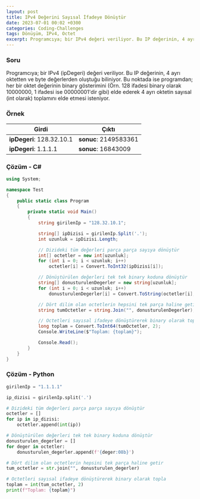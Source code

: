 ```yaml
---
layout: post
title: IPv4 Değerini Sayısal İfadeye Dönüştür
date: 2023-07-01 00:02 +0300
categories: Coding-Challenges
tags: Dönüşüm, IPv4, Octet
excerpt: Programcıya; bir IPv4 değeri veriliyor. Bu IP değerinin, 4 ayrı oktetten ve byte değerlerden oluştuğu biliniyor. Bu noktada ise programdan; her bir oktet değerinin binary gösterimini (Örn. 128 ifadesi binary olarak 10000000, 1 ifadesi ise 00000001'dir gibi) elde ederek 4 ayrı oktetin sayısal (int olarak) toplamını elde etmesi isteniyor...
---
```


### Soru

Programcıya; bir IPv4 (ipDegeri) değeri veriliyor. Bu IP değerinin, 4 ayrı oktetten ve byte değerlerden oluştuğu biliniyor. Bu noktada ise programdan; her bir oktet değerinin binary gösterimini (Örn. 128 ifadesi binary olarak 10000000, 1 ifadesi ise 00000001'dir gibi) elde ederek 4 ayrı oktetin sayısal (int olarak) toplamını elde etmesi isteniyor.

### Örnek

| Girdi                     | Çıktı                 |
| ------------------------- | --------------------- |
| **ipDegeri**: 128.32.10.1 | **sonuc**: 2149583361 |
| **ipDegeri**: 1.1.1.1     | **sonuc**: 16843009   |

### Çözüm - C#

```csharp
using System;

namespace Test
{
    public static class Program
    {
        private static void Main()
        {
            string girilenIp = "128.32.10.1";

            string[] ipDizisi = girilenIp.Split('.');
            int uzunluk = ipDizisi.Length;

            // Dizideki tüm değerleri parça parça sayıya dönüştür
            int[] octetler = new int[uzunluk];
            for (int i = 0; i < uzunluk; i++)
                octetler[i] = Convert.ToInt32(ipDizisi[i]);

            // Dönüştürülen değerleri tek tek binary koduna dönüştür
            string[] donusturulenDegerler = new string[uzunluk];
            for (int i = 0; i < uzunluk; i++)
                donusturulenDegerler[i] = Convert.ToString(octetler[i], 2).PadLeft(8, '0');

            // Dört dilim olan octetlerin hepsini tek parça haline getir
            string tumOctetler = string.Join("", donusturulenDegerler);

            // Octetleri sayısal ifadeye dönüştürerek binary olarak topla
            long toplam = Convert.ToInt64(tumOctetler, 2);
            Console.WriteLine($"Toplam: {toplam}");

            Console.Read();
        }
    }
}
```

### Çözüm - Python

```python
girilenIp = "1.1.1.1"

ip_dizisi = girilenIp.split('.')

# Dizideki tüm değerleri parça parça sayıya dönüştür
octetler = []
for ip in ip_dizisi:
    octetler.append(int(ip))

# Dönüştürülen değerleri tek tek binary koduna dönüştür
donusturulen_degerler = []
for deger in octetler:
    donusturulen_degerler.append(f'{deger:08b}')

# Dört dilim olan octetlerin hepsini tek parça haline getir
tum_octetler = str.join("", donusturulen_degerler)

# Octetleri sayısal ifadeye dönüştürerek binary olarak topla
toplam = int(tum_octetler, 2)
print(f"Toplam: {toplam}")
```
